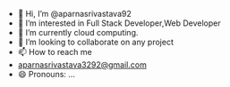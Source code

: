 - 👋 Hi, I’m @aparnasrivastava92
- 👀 I’m interested in Full Stack Developer,Web Developer 
- 🌱 I’m currently cloud computing.
- 💞️ I’m looking to collaborate on any project
- 📫 How to reach me
- aparnasrivastava3292@gmail.com
- 😄 Pronouns: ...

<!---
aparnasrivastava92/aparnasrivastava92 is a ✨ special ✨ repository because its `README.md` (this file) appears on your GitHub profile.
You can click the Preview link to take a look at your changes.
--->
